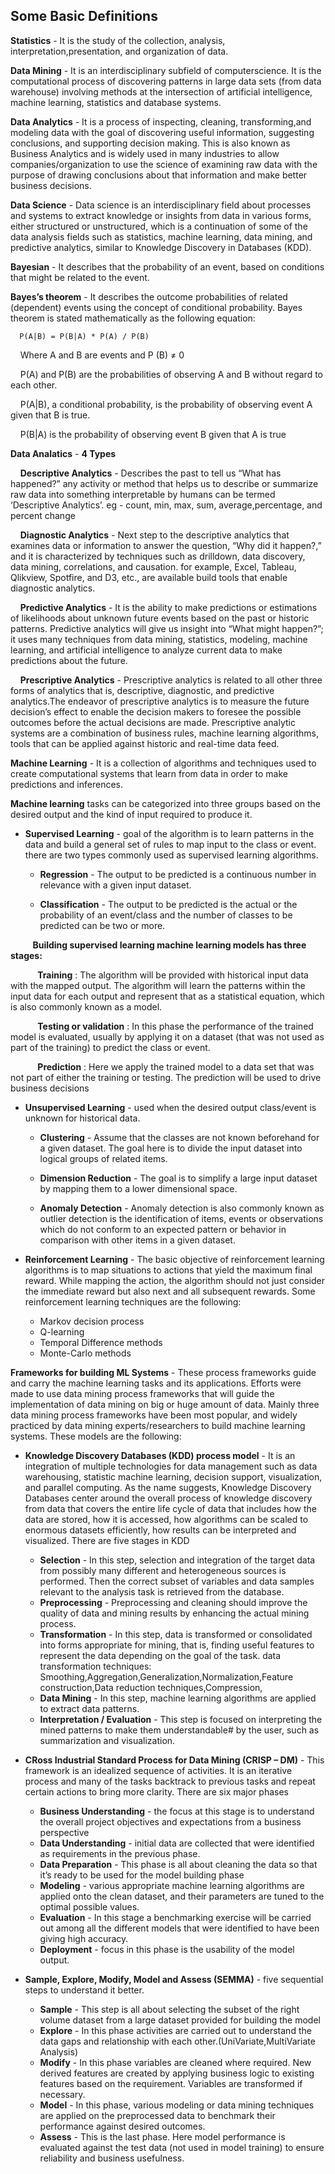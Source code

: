 ## Some Basic Definitions

**Statistics** - It is the study of the collection, analysis, interpretation,presentation, and organization of data.

**Data Mining** - It is an interdisciplinary subfield of computerscience. It is the computational process of discovering patterns in large data sets (from data warehouse) involving methods at the intersection of artificial intelligence, machine learning, statistics and database systems.

**Data Analytics** - It is a process of inspecting, cleaning, transforming,and modeling data with the goal of discovering useful information, suggesting conclusions, and supporting decision making. This is also known as Business Analytics and is widely used in many industries to allow companies/organization to use the science of examining raw data with the purpose of drawing conclusions about that information and make better business decisions.

**Data Science** -  Data science is an interdisciplinary field about processes and systems to extract knowledge or insights from data in various forms, either structured or unstructured, which is a continuation of some of the data analysis fields such as statistics, machine learning, data mining, and predictive analytics, similar to Knowledge Discovery in Databases (KDD).

**Bayesian** - It describes that the probability of an event, based on conditions that might be related to the event.

**Bayes’s theorem** -  It describes the outcome probabilities of related (dependent) events using the concept of conditional probability.
Bayes theorem is stated mathematically as the following equation:
    
      P(A|B) = P(B|A) * P(A) / P(B)
&nbsp;&nbsp;&nbsp;&nbsp;Where A and B are events and P (B) ≠ 0

&nbsp;&nbsp;&nbsp;&nbsp;P(A) and P(B) are the probabilities of observing A and B without regard to each other.

&nbsp;&nbsp;&nbsp;&nbsp;P(A|B), a conditional probability, is the probability of observing event A given that B is true.

&nbsp;&nbsp;&nbsp;&nbsp;P(B|A) is the probability of observing event B given that A is true

**Data Analatics** - **4 Types**

&nbsp;&nbsp;&nbsp;&nbsp;**Descriptive Analytics** - Describes the past to tell us “What has happened?” any activity or method that helps us to describe or summarize raw data into something interpretable by humans can be termed ‘Descriptive Analytics’. eg - count, min, max, sum, average,percentage, and percent change
    
&nbsp;&nbsp;&nbsp;&nbsp;**Diagnostic Analytics** - Next step to the descriptive analytics that examines data or information to answer the question, “Why did it happen?,” and it is characterized by techniques such as drilldown, data discovery, data mining, correlations, and causation. for example, Excel, Tableau, Qlikview, Spotfire, and D3, etc., are available build tools that enable diagnostic analytics.

&nbsp;&nbsp;&nbsp;&nbsp;**Predictive Analytics** - It is the ability to make predictions or estimations of likelihoods about unknown future events based on the past or historic patterns. Predictive analytics will give us insight into “What might happen?”; it uses many techniques from data mining, statistics, modeling, machine learning, and artificial intelligence to analyze current data to make predictions about the future.

&nbsp;&nbsp;&nbsp;&nbsp;**Prescriptive Analytics** - Prescriptive analytics is related to all other three forms of analytics that is, descriptive, diagnostic, and predictive analytics.The endeavor of prescriptive analytics is to measure the future decision’s effect to enable the decision makers to foresee the possible outcomes before the actual decisions are made. Prescriptive analytic systems are a combination of business rules, machine learning algorithms, tools that can be applied against historic and real-time data feed.

**Machine Learning** - It is a collection of algorithms and techniques used to create computational systems that learn from data in order to make predictions and inferences.

**Machine learning** tasks can be categorized into three groups based on the desired output and the kind of input required to produce it.

+ **Supervised Learning** - goal of the algorithm is to learn patterns in the data and build a general set of rules to map input to the class or event.
there are two types commonly used as supervised learning algorithms.

    - **Regression** - The output to be predicted is a continuous number in relevance with a given input dataset.

    - **Classification** - The output to be predicted is the actual or the probability of an event/class and the number of classes to be predicted can be two or more.

&nbsp;&nbsp;&nbsp;&nbsp;&nbsp;&nbsp;&nbsp;&nbsp; **Building supervised learning machine learning models has three stages:**

&nbsp;&nbsp;&nbsp;&nbsp;&nbsp;&nbsp;&nbsp;&nbsp;&nbsp;&nbsp; **Training** : The algorithm will be provided with historical input data with the mapped output. The algorithm will learn the patterns within the input data for each output and represent that as a statistical equation, which is also commonly known as a model.

&nbsp;&nbsp;&nbsp;&nbsp;&nbsp;&nbsp;&nbsp;&nbsp;&nbsp;&nbsp; **Testing or validation** : In this phase the performance of the trained model is evaluated, usually by applying it on a dataset (that was not used as part of the training) to predict the class or event.

&nbsp;&nbsp;&nbsp;&nbsp;&nbsp;&nbsp;&nbsp;&nbsp;&nbsp;&nbsp; **Prediction** : Here we apply the trained model to a data set that was not part of either the training or testing. The prediction will be used to drive business decisions

+ **Unsupervised Learning** - used when the desired output class/event is unknown for historical data.

    - **Clustering** - Assume that the classes are not known beforehand for a given dataset. The goal here is to divide the input dataset into logical groups of related items.
    
    - **Dimension Reduction** - The goal is to simplify a large input dataset by mapping them to a lower dimensional space.
    
    - **Anomaly Detection** - Anomaly detection is also commonly known as outlier detection is the identification of items, events or observations which do not conform to an expected pattern or behavior in comparison with other items in a given dataset.

+ **Reinforcement Learning** - The basic objective of reinforcement learning algorithms is to map situations to actions that yield the maximum final reward. While mapping the action, the algorithm should not just consider the immediate reward but also next and all subsequent rewards. Some reinforcement learning techniques are the following:

    - Markov decision process
    - Q-learning
    - Temporal Difference methods
    - Monte-Carlo methods
    
**Frameworks for building ML Systems** - These process frameworks guide and carry the machine learning tasks and its applications. Efforts were made to use data mining process frameworks that will guide the implementation of data mining on big or huge amount of data. Mainly three data mining process frameworks have been most popular, and widely practiced by data mining experts/researchers to build machine learning systems. These models are the following:
+ **Knowledge Discovery Databases (KDD) process model** - It is an integration of multiple technologies for data management such as data warehousing, statistic machine learning, decision support, visualization, and parallel computing. As the name suggests, Knowledge Discovery Databases center around the overall process of knowledge discovery from data that covers the entire life cycle of data that includes how the data are stored, how it is accessed, how algorithms can be scaled to enormous datasets efficiently, how results can
  be interpreted and visualized. There are five stages in KDD
  
  - **Selection** - In this step, selection and integration of the target data from possibly many different and heterogeneous sources is performed. Then the correct subset of variables and data samples relevant to the analysis task is retrieved from the database.
  - **Preprocessing** - Preprocessing and cleaning should improve the quality of data and mining results by enhancing the actual mining process.
  - **Transformation** - In this step, data is transformed or consolidated into forms appropriate for mining, that is, finding useful features to represent the data depending on the goal of the task. data transformation techniques: Smoothing,Aggregation,Generalization,Normalization,Feature construction,Data reduction techniques,Compression,
  - **Data Mining** - In this step, machine learning algorithms are applied to extract data patterns.
  - **Interpretation / Evaluation** - This step is focused on interpreting the mined patterns to make them understandable# by the user, such as summarization and visualization.
  
 + **CRoss Industrial Standard Process for Data Mining (CRISP – DM)** - This framework is an idealized sequence of activities. It is an iterative process and many of the tasks backtrack to previous tasks and repeat certain actions to bring more clarity. There are six major phases
   - **Business Understanding** - the focus at this stage is to understand the overall project objectives and expectations from a business perspective
   - **Data Understanding** - initial data are collected that were identified as requirements in the previous phase.
   - **Data Preparation** - This phase is all about cleaning the data so that it’s ready to be used for the model building phase
   - **Modeling** - various appropriate machine learning algorithms are applied onto the clean dataset, and their parameters are tuned to the optimal possible values.
   - **Evaluation** - In this stage a benchmarking exercise will be carried out among all the different models that were identified to have been giving high accuracy.
   - **Deployment** - focus in this phase is the usability of the model output.
        
 + **Sample, Explore, Modify, Model and Assess (SEMMA)** - five sequential steps to understand it better.
   - **Sample** - This step is all about selecting the subset of the right volume dataset from a large dataset provided for building the model
   - **Explore** - In this phase activities are carried out to understand the data gaps and relationship with each other.(UniVariate,MultiVariate Analysis)
   - **Modify** - In this phase variables are cleaned where required. New derived features are created by applying business logic to existing features based on the requirement. Variables are transformed if necessary.
   - **Model** - In this phase, various modeling or data mining techniques are applied on the preprocessed data to benchmark their performance against desired outcomes.
   - **Assess** - This is the last phase. Here model performance is evaluated against the test data (not used in model training) to ensure reliability and business usefulness.
